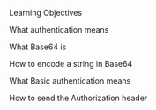 Learning Objectives

What authentication means

What Base64 is

How to encode a string in Base64

What Basic authentication means

How to send the Authorization header
